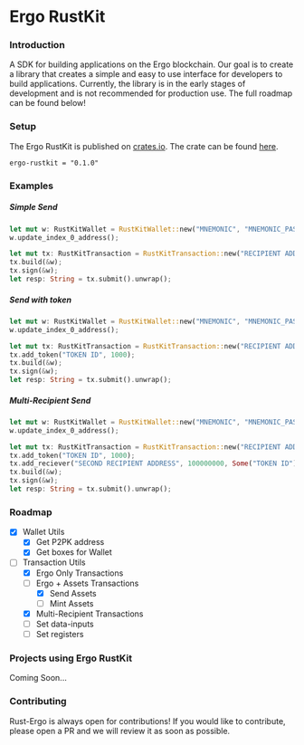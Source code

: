 # Ergo RustKit

### Introduction

A SDK for building applications on the Ergo blockchain. Our goal is to create a library that creates a simple and easy to use interface for developers to build applications. Currently, the library is in the early stages of development and is not recommended for production use. The full roadmap can be found below!

### Setup

The Ergo RustKit is published on [crates.io](https://crates.io/). The crate can be found [here](https://crates.io/crates/ergo-rustkit).

```
ergo-rustkit = "0.1.0"
```

### Examples

##### Simple Send

```rust
let mut w: RustKitWallet = RustKitWallet::new("MNEMONIC", "MNEMONIC_PASSWORD");
w.update_index_0_address();

let mut tx: RustKitTransaction = RustKitTransaction::new("RECIPIENT ADDRESS", 100000000, 1100000);
tx.build(&w);
tx.sign(&w);
let resp: String = tx.submit().unwrap();
```

##### Send with token

```rust
let mut w: RustKitWallet = RustKitWallet::new("MNEMONIC", "MNEMONIC_PASSWORD");
w.update_index_0_address();

let mut tx: RustKitTransaction = RustKitTransaction::new("RECIPIENT ADDRESS", 100000000, 1100000);
tx.add_token("TOKEN ID", 1000);
tx.build(&w);
tx.sign(&w);
let resp: String = tx.submit().unwrap();
```

##### Multi-Recipient Send

```rust
let mut w: RustKitWallet = RustKitWallet::new("MNEMONIC", "MNEMONIC_PASSWORD");
w.update_index_0_address();

let mut tx: RustKitTransaction = RustKitTransaction::new("RECIPIENT ADDRESS", 100000000, 1100000);
tx.add_token("TOKEN ID", 1000);
tx.add_reciever("SECOND RECIPIENT ADDRESS", 100000000, Some("TOKEN ID"), Some(1000));
tx.build(&w);
tx.sign(&w);
let resp: String = tx.submit().unwrap();
```
### Roadmap

- [X] Wallet Utils
  - [X] Get P2PK address
  - [X] Get boxes for Wallet
- [ ] Transaction Utils
  - [X] Ergo Only Transactions
  - [ ] Ergo + Assets Transactions
    - [X] Send Assets
    - [ ] Mint Assets
  - [X] Multi-Recipient Transactions
  - [ ] Set data-inputs
  - [ ] Set registers

### Projects using Ergo RustKit

Coming Soon...

### Contributing

Rust-Ergo is always open for contributions! If you would like to contribute, please open a PR and we will review it as soon as possible.